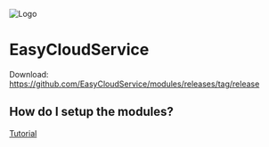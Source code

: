 ![Logo](https://media.discordapp.net/attachments/1235228963404648531/1235238078788931654/Logo.png?ex=6633a49b&is=6632531b&hm=e86e307bbda95995bd11607e346f54b91149dfa706eecd5098dfa49639639272&=&format=webp&quality=lossless&width=1178&height=400)
# EasyCloudService

Download: https://github.com/EasyCloudService/modules/releases/tag/release

## How do I setup the modules?
[Tutorial](https://github.com/EasyCloudService/modules/releases/tag/release)
